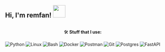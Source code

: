 <h2> Hi, I'm remfan! <img src="https://media1.giphy.com/media/v1.Y2lkPTc5MGI3NjExMHUxeGkxbnlvODB2dmthcXVsZ2FveWR5N2R6NndxYm5sa2s5ODc3biZlcD12MV9pbnRlcm5hbF9naWZfYnlfaWQmY3Q9cw/iJsjsm6dhNPiQBvztq/giphy.gif" width="40px" height="40px"></h2>

<div align="center" style="display: flex; align-items: center;">

🛠️ **Stuff that I use:**
<br/><br/>
![Python](https://img.shields.io/badge/-Python-black?style=for-the-badge&logo=Python)
![Linux](https://img.shields.io/badge/-Linux-black?style=for-the-badge&logo=Linux&logoColor=FCC624)
![Bash](https://img.shields.io/badge/-Gnubash-black?style=for-the-badge&logo=gnubash)
![Docker](https://img.shields.io/badge/-docker-black?style=for-the-badge&logo=docker&logoColor=2496ED)
![Postman](https://img.shields.io/badge/-Postman-black?style=for-the-badge&logo=Postman&logoColor=FF6C37)
![Git](https://img.shields.io/badge/-Git-black?style=for-the-badge&logo=Git)
![Postgres](https://img.shields.io/badge/-Postgresql-black?style=for-the-badge&logo=postgresql&logoColor=2496ED)
![FastAPI](https://img.shields.io/badge/-FastAPI-black?style=for-the-badge&logo=fastapi&logoColor=00C7B7)
</div>
